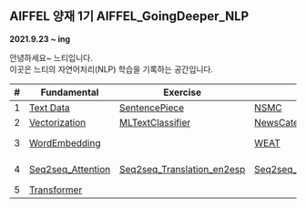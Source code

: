 ## AIFFEL 양재 1기 AIFFEL_GoingDeeper_NLP
**2021.9.23 ~ ing** 

안녕하세요~ 느티입니다.    
이곳은 느티의 자연어처리(NLP) 학습을 기록하는 공간입니다.

|#|Fundamental|Exercise|Project|Topic|Etc|
|--|--|--|--|--|--|
|1|[Text Data](https://github.com/babeebird/AIFFEL_GoingDeeper/blob/master/01_TextData/01_TextData.ipynb)|[SentencePiece](https://github.com/babeebird/AIFFEL_GoingDeeper/blob/master/01_TextData/E01_Sentencepiece.ipynb)|[NSMC](https://github.com/babeebird/AIFFEL_GoingDeeper/blob/master/01_TextData/P01_NSMC.ipynb)|Tokenizer|SentencePiece,Konlpy|
|2|[Vectorization](https://github.com/babeebird/AIFFEL_GoingDeeper/blob/master/02_Vectorization/02_Vectorization.ipynb)|[MLTextClassifier](https://github.com/babeebird/AIFFEL_GoingDeeper/blob/master/02_Vectorization/E02_TextClassification.ipynb)|[NewsCategoryClassifier](https://github.com/babeebird/AIFFEL_GoingDeeper/blob/master/02_Vectorization/P02_NewsCategoryClassifier.ipynb)|Vectorization|TF-IDF,ML|
|3|[WordEmbedding](https://github.com/babeebird/AIFFEL_GoingDeeper/blob/master/03_WordEmbedding/03_WordEmbedding.ipynb)||[WEAT](https://github.com/babeebird/AIFFEL_GoingDeeper/blob/master/03_WordEmbedding/P03_WEAT.ipynb)|WordEmbedding, WEAT||
|4|[Seq2seq_Attention](https://github.com/babeebird/AIFFEL_GoingDeeper/blob/master/04_Seq2Seq_Attention/04_Seq2Seq_Attention.ipynb)|[Seq2seq_Translation_en2esp](https://github.com/babeebird/AIFFEL_GoingDeeper/blob/master/04_Seq2Seq_Attention/E04_Seq2Seq_Translation.ipynb)|[Seq2seq_Translation_ko2en](https://github.com/babeebird/AIFFEL_GoingDeeper/blob/master/04_Seq2Seq_Attention/P04_Seq2Seq_Translation.ipynb)|Attention, Translation||
|5|[Transformer](https://github.com/babeebird/AIFFEL_GoingDeeper/blob/master/05_Transformer/05_Transformer.ipynb)|||||
